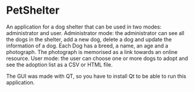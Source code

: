 # PetShelter
An application for a dog shelter that can be used in two modes: administrator and user.
Administrator mode: the administrator can see all the dogs in the shelter, add a new dog, delete a dog and update the information of a dog. Each Dog has a breed, a name, an age and a photograph. The photograph is memorised as a link towards an online resource.
User mode: the user can choose one or more dogs to adopt and see the adoption list as a CSV or HTML file.

The GUI was made with QT, so you have to install Qt to be able to run this application.

